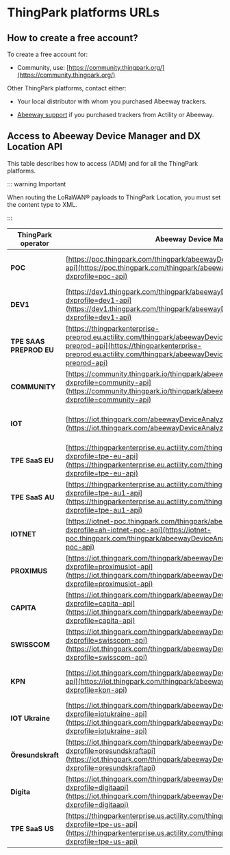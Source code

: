 # ThingPark platforms URLs

## How to create a free account?

To create a free account for:

*  Community, use: [https://community.thingpark.org/](https://community.thingpark.org/)<br/>


Other ThingPark platforms, contact either:

* Your local distributor with whom you purchased Abeeway trackers.<br/>

* [Abeeway support](https://thingpark.page.link/AbeewaySupport) if you purchased trackers from Actility or Abeeway.


## Access to Abeeway Device Manager  and DX Location API

This table describes how to access  (ADM) and  for all the ThingPark platforms.

::: warning Important

When routing the LoRaWAN® payloads to ThingPark Location, you must set the content type to XML.

:::

| ThingPark operator      | Abeeway Device Manager (ADM) | AS routing URL | AS Key | DX API Platform | DX API Prefix |
| ----------------------- | ---------------------------- | -------------- | ------ | --------------- | ------------- |
| **POC**                 | [https://poc.thingpark.com/thingpark/abeewayDeviceAnalyzer/index.php?dxprofile=poc-api](https://poc.thingpark.com/thingpark/abeewayDeviceaAnalyzer/index.php?dxprofile=poc-api) | [https://abeeway-dev1.thingpark.com:50537](https://abeeway-dev1.thingpark.com:50537) |  No | [https://dx-api-dev1.thingpark.com/getstarted/#/](https://dx-api-dev1.thingpark.com/getstarted/#/) | poc-api |
| **DEV1**                | [https://dev1.thingpark.com/thingpark/abeewayDeviceAnalyzer/index.php?dxprofile=dev1-api](https://dev1.thingpark.com/thingpark/abeewayDeviceAnalyzer/index.php?dxprofile=dev1-api) | [https://abeeway-eu-eco.thingpark.com:50536](https://abeeway-eu-eco.thingpark.com:50536) |  No | [https://dx-api.thingpark.io/getstarted/#/](https://dx-api.thingpark.io/getstarted/#/) |dev1-api |
| **TPE SAAS PREPROD EU** | [https://thingparkenterprise-preprod.eu.actility.com/thingpark/abeewayDeviceAnalyzer/index.php?dxprofile=tpe-eu-preprod-api](https://thingparkenterprise-preprod.eu.actility.com/thingpark/abeewayDeviceAnalyzer/index.php?dxprofile=tpe-eu-preprod-api) | [https://abeeway-dev1.thingpark.com:50539](https://abeeway-dev1.thingpark.com:50539) |  Ask your local distributor or contact [Abeeway Support](mailto:abeeway.support@actility.com) | [https://dx-api.thingpark.io/getstarted/#/](https://dx-api.thingpark.io/getstarted/#/)|tpe-eu-preprod-api|
| **COMMUNITY**           | [https://community.thingpark.io/thingpark/abeewayDeviceAnalyzer/index.php?dxprofile=community-api](https://community.thingpark.io/thingpark/abeewayDeviceAnalyzer/index.php?dxprofile=community-api) | [https://abeeway-eu-eco.thingpark.com:50540](https://abeeway-eu-eco.thingpark.com:50540) | e8959e26fd9bce52700605a9cfe74d53 | [https://dx-api.thingpark.io/getstarted/#/](https://dx-api.thingpark.io/getstarted/#/)|community-api|
| **IOT**                 | [https://iot.thingpark.com/abeewayDeviceAnalyzer/?dxprofile=iot-api](https://iot.thingpark.com/abeewayDeviceAnalyzer/?dxprofile=iot-api) | [http://abeeway-eu.thingpark.com:50536](http://abeeway-eu.thingpark.com:50536/) |  No | [https://dx-api.thingpark.com/getstarted/#/](https://dx-api.thingpark.com/getstarted/#/) | iot-api|
| **TPE SaaS EU**         | [https://thingparkenterprise.eu.actility.com/thingpark/abeewayDeviceAnalyzer/index.php?dxprofile=tpe-eu-api](https://thingparkenterprise.eu.actility.com/thingpark/abeewayDeviceAnalyzer/index.php?dxprofile=tpe-eu-api) | [https://abeeway-eu.thingpark.com:50540](https://abeeway-eu.thingpark.com:50540/) |  Ask your local distributor or contact [Abeeway Support](mailto:abeeway.support@actility.com) |[https://dx-api.thingpark.com/getstarted/#/](https://dx-api.thingpark.com/getstarted/#/) |tpe-eu-api|
| **TPE SaaS AU**         | [https://thingparkenterprise.au.actility.com/thingpark/abeewayDeviceAnalyzer/index.php?dxprofile=tpe-au1-api](https://thingparkenterprise.au.actility.com/thingpark/abeewayDeviceAnalyzer/index.php?dxprofile=tpe-au1-api) | [https://abeeway-au.thingpark.com:50537](https://abeeway-au.thingpark.com:50537/) |  Ask your local distributor or contact [Abeeway Support](mailto:abeeway.support@actility.com) |https://dx-api-au1.thingpark.com/getstarted/#/|tpe-au1-api|
| **IOTNET**              | [https://iotnet-poc.thingpark.com/thingpark/abeewayDeviceAnalyzer/index.php?dxprofile=ah-iotnet-poc-api](https://iotnet-poc.thingpark.com/thingpark/abeewayDeviceAnalyzer/index.php?dxprofile=ah-iotnet-poc-api) | [https://abeeway-dev1.thingpark.com:50538](https://abeeway-dev1.thingpark.com:50538/) |  No |[https://dx-api.thingpark.io/getstarted/#/](https://dx-api.thingpark.io/getstarted/#/) | ah-iotnet-poc-api|
| **PROXIMUS**            | [https://iot.thingpark.com/thingpark/abeewayDeviceAnalyzer/index.php?dxprofile=proximusiot-api](https://iot.thingpark.com/thingpark/abeewayDeviceAnalyzer/index.php?dxprofile=proximusiot-api) | [https://abeeway-eu.thingpark.com:50542](https://abeeway-eu.thingpark.com:50542/) |  No | [https://dx-api.thingpark.com/getstarted/#/](https://dx-api.thingpark.com/getstarted/#/) | proximusiot-api |
| **CAPITA**              | [https://iot.thingpark.com/thingpark/abeewayDeviceAnalyzer/index.php?dxprofile=capita-api](https://iot.thingpark.com/thingpark/abeewayDeviceAnalyzer/index.php?dxprofile=capita-api) | [http://abeeway-eu.thingpark.com:50544](http://abeeway-eu.thingpark.com:50544/) |  No |[https://dx-api.thingpark.com/getstarted/#/](https://dx-api.thingpark.com/getstarted/#/)| capita-api |
| **SWISSCOM**            | [https://iot.thingpark.com/thingpark/abeewayDeviceAnalyzer/index.php?dxprofile=swisscom-api](https://iot.thingpark.com/thingpark/abeewayDeviceAnalyzer/index.php?dxprofile=swisscom-api) | [https://abeeway-eu.thingpark.com:50543](https://abeeway-eu.thingpark.com:50543/) |  No | [https://dx-api.thingpark.com/getstarted/#/](https://dx-api.thingpark.com/getstarted/#/) | swisscom-api |
| **KPN**                 | [https://iot.thingpark.com/thingpark/abeewayDeviceAnalyzer/index.php?dxprofile=kpn-api](https://iot.thingpark.com/thingpark/abeewayDeviceAnalyzer/index.php?dxprofile=kpn-api) | [https://abeeway-eu.thingpark.com:55532](https://abeeway-eu.thingpark.com:55532/) |  Ask your local distributor or [Abeeway Support](mailto:abeeway.support@actility.com) | [https://dx-api.thingpark.com/getstarted/#/](https://dx-api.thingpark.com/getstarted/#/) | kpn-api |
| **IOT Ukraine**         | [https://iot.thingpark.com/thingpark/abeewayDeviceAnalyzer/index.php?dxprofile=iotukraine-api](https://iot.thingpark.com/thingpark/abeewayDeviceAnalyzer/index.php?dxprofile=iotukraine-api) | [http://abeeway-eu.thingpark.com:50536](http://abeeway-eu.thingpark.com:50536/) |  No |[https://dx-api.thingpark.com/getstarted/#/](https://dx-api.thingpark.com/getstarted/#/) | iotukraine-api |
| **Öresundskraft**       | [https://iot.thingpark.com/thingpark/abeewayDeviceAnalyzer/index.php?dxprofile=oresundskraftapi](https://iot.thingpark.com/thingpark/abeewayDeviceAnalyzer/index.php?dxprofile=oresundskraftapi) | [http://abeeway-eu.thingpark.com:50545](http://abeeway-eu.thingpark.com:50545/) |  No |[https://dx-api.thingpark.com/getstarted/#/](https://dx-api.thingpark.com/getstarted/#/)|oresundskraft-api|
| **Digita**              | [https://iot.thingpark.com/thingpark/abeewayDeviceAnalyzer/index.php?dxprofile=digitaapi](https://iot.thingpark.com/thingpark/abeewayDeviceAnalyzer/index.php?dxprofile=digitaapi) | [http://abeeway-eu.thingpark.com:50546](http://abeeway-eu.thingpark.com:50546/) |  No | [https://dx-api.thingpark.com/getstarted/#/](https://dx-api.thingpark.com/getstarted/#/) | digita-api|
| **TPE SaaS US**         | [https://thingparkenterprise.us.actility.com/thingpark/abeewayDeviceAnalyzer/index.php?dxprofile=tpe-us-api](https://thingparkenterprise.us.actility.com/thingpark/abeewayDeviceAnalyzer/index.php?dxprofile=tpe-us-api) | [https://abeeway-us.thingpark.com:50540](https://abeeway-us.thingpark.com:50540) |  89f099f1ac454f121a4aeab50a41ef54 | [https://dx-api-us.thingpark.com/getstarted/#/](https://dx-api-us.thingpark.com/getstarted/#/) | tpe-us-api|
